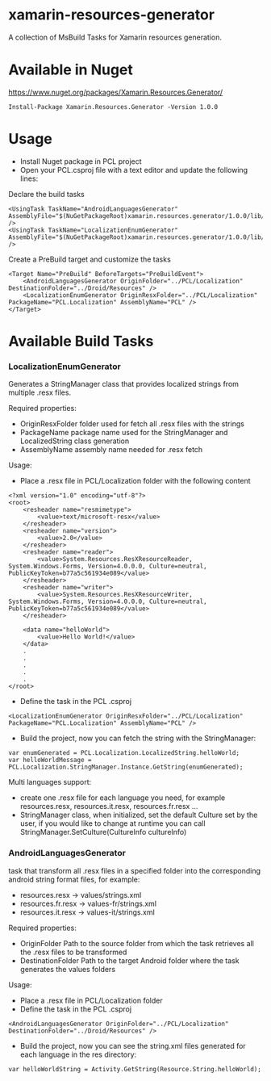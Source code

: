 # xamarin-resources-generator
A collection of MsBuild Tasks for Xamarin resources generation.

# Available in Nuget
https://www.nuget.org/packages/Xamarin.Resources.Generator/
```
Install-Package Xamarin.Resources.Generator -Version 1.0.0
```

# Usage
- Install Nuget package in PCL project
- Open your PCL.csproj file with a text editor and update the following lines:

Declare the build tasks
```
<UsingTask TaskName="AndroidLanguagesGenerator" AssemblyFile="$(NuGetPackageRoot)xamarin.resources.generator/1.0.0/lib/netstandard2.1/XamarinResourcesGenerator.dll" />
<UsingTask TaskName="LocalizationEnumGenerator" AssemblyFile="$(NuGetPackageRoot)xamarin.resources.generator/1.0.0/lib/netstandard2.1/XamarinResourcesGenerator.dll" />
```
Create a PreBuild target and customize the tasks
```
<Target Name="PreBuild" BeforeTargets="PreBuildEvent">
    <AndroidLanguagesGenerator OriginFolder="../PCL/Localization" DestinationFolder="../Droid/Resources" />
    <LocalizationEnumGenerator OriginResxFolder="../PCL/Localization" PackageName="PCL.Localization" AssemblyName="PCL" />
</Target>
```

# Available Build Tasks

### LocalizationEnumGenerator
Generates a StringManager class that provides localized strings from multiple .resx files.

Required properties:
- OriginResxFolder folder used for fetch all .resx files with the strings
- PackageName package name used for the StringManager and LocalizedString class generation
- AssemblyName assembly name needed for .resx fetch

Usage:

- Place a .resx file in PCL/Localization folder with the following content
```
<?xml version="1.0" encoding="utf-8"?>
<root>
    <resheader name="resmimetype">
        <value>text/microsoft-resx</value>
    </resheader>
    <resheader name="version">
        <value>2.0</value>
    </resheader>
    <resheader name="reader">
        <value>System.Resources.ResXResourceReader, System.Windows.Forms, Version=4.0.0.0, Culture=neutral, PublicKeyToken=b77a5c561934e089</value>
    </resheader>
    <resheader name="writer">
        <value>System.Resources.ResXResourceWriter, System.Windows.Forms, Version=4.0.0.0, Culture=neutral, PublicKeyToken=b77a5c561934e089</value>
    </resheader>
     
    <data name="helloWorld">
        <value>Hello World!</value>
    </data>
    .
    .
    .
    .
    .
</root>
```

- Define the task in the PCL .csproj
```
<LocalizationEnumGenerator OriginResxFolder="../PCL/Localization" PackageName="PCL.Localization" AssemblyName="PCL" />
```

- Build the project, now you can fetch the string with the StringManager:
```
var enumGenerated = PCL.Localization.LocalizedString.helloWorld;
var helloWorldMessage = PCL.Localization.StringManager.Instance.GetString(enumGenerated);
```

Multi languages support:
- create one .resx file for each language you need, for example resources.resx, resources.it.resx, resources.fr.resx ...
- StringManager class, when initialized, set the default Culture set by the user, if you would like to change at runtime you can call StringManager.SetCulture(CultureInfo cultureInfo)

### AndroidLanguagesGenerator
task that transform all .resx files in a specified folder into the corresponding android string format files, for example:
- resources.resx -> values/strings.xml
- resources.fr.resx -> values-fr/strings.xml
- resources.it.resx -> values-it/strings.xml

Required properties:
- OriginFolder Path to the source folder from which the task retrieves all the .resx files to be transformed
- DestinationFolder Path to the target Android folder where the task generates the values folders

Usage:
- Place a .resx file in PCL/Localization folder
- Define the task in the PCL .csproj
```
<AndroidLanguagesGenerator OriginFolder="../PCL/Localization" DestinationFolder="../Droid/Resources" />
```

- Build the project, now you can see the string.xml files generated for each language in the res directory:
```
var helloWorldString = Activity.GetString(Resource.String.helloWorld);
```
